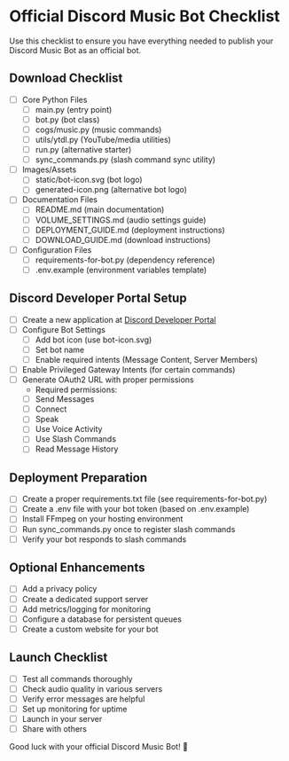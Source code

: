 # Official Discord Music Bot Checklist

Use this checklist to ensure you have everything needed to publish your Discord Music Bot as an official bot.

## Download Checklist

- [ ] Core Python Files
  - [ ] main.py (entry point)
  - [ ] bot.py (bot class)
  - [ ] cogs/music.py (music commands)
  - [ ] utils/ytdl.py (YouTube/media utilities)
  - [ ] run.py (alternative starter)
  - [ ] sync_commands.py (slash command sync utility)

- [ ] Images/Assets
  - [ ] static/bot-icon.svg (bot logo)
  - [ ] generated-icon.png (alternative bot logo)

- [ ] Documentation Files
  - [ ] README.md (main documentation)
  - [ ] VOLUME_SETTINGS.md (audio settings guide)
  - [ ] DEPLOYMENT_GUIDE.md (deployment instructions)
  - [ ] DOWNLOAD_GUIDE.md (download instructions)

- [ ] Configuration Files
  - [ ] requirements-for-bot.py (dependency reference)
  - [ ] .env.example (environment variables template)

## Discord Developer Portal Setup

- [ ] Create a new application at [Discord Developer Portal](https://discord.com/developers/applications)
- [ ] Configure Bot Settings
  - [ ] Add bot icon (use bot-icon.svg)
  - [ ] Set bot name
  - [ ] Enable required intents (Message Content, Server Members)
- [ ] Enable Privileged Gateway Intents (for certain commands)
- [ ] Generate OAuth2 URL with proper permissions
  - Required permissions:
  - [ ] Send Messages
  - [ ] Connect
  - [ ] Speak
  - [ ] Use Voice Activity
  - [ ] Use Slash Commands
  - [ ] Read Message History

## Deployment Preparation

- [ ] Create a proper requirements.txt file (see requirements-for-bot.py)
- [ ] Create a .env file with your bot token (based on .env.example)
- [ ] Install FFmpeg on your hosting environment
- [ ] Run sync_commands.py once to register slash commands
- [ ] Verify your bot responds to slash commands

## Optional Enhancements

- [ ] Add a privacy policy
- [ ] Create a dedicated support server
- [ ] Add metrics/logging for monitoring
- [ ] Configure a database for persistent queues
- [ ] Create a custom website for your bot

## Launch Checklist

- [ ] Test all commands thoroughly
- [ ] Check audio quality in various servers
- [ ] Verify error messages are helpful
- [ ] Set up monitoring for uptime
- [ ] Launch in your server
- [ ] Share with others

Good luck with your official Discord Music Bot! 🎵